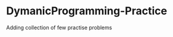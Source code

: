 DymanicProgramming-Practice
===========================

Adding collection of few practise problems
